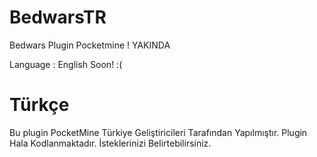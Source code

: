 # BedwarsTR
Bedwars Plugin Pocketmine ! YAKINDA

Language : English Soon! :(

# Türkçe

Bu plugin PocketMine Türkiye Geliştiricileri Tarafından Yapılmıştır. Plugin Hala Kodlanmaktadır. İsteklerinizi Belirtebilirsiniz.

